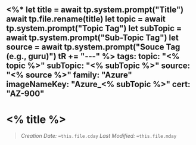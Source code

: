 <%*
let title = await tp.system.prompt("Title")
await tp.file.rename(title)
let topic = await tp.system.prompt("Topic Tag")
let subTopic = await tp.system.prompt("Sub-Topic Tag")
let source = await tp.system.prompt("Souce Tag (e.g., guru)")
tR += "---"
%>
tags:
topic: "<% topic %>"
subTopic: "<% subTopic %>"
source: "<% source %>"
family: "Azure"
imageNameKey: "Azure_<% subTopic %>"
cert: "AZ-900"
---
# <% title %>
> *Creation Date:* `=this.file.cday`
> *Last Modified:* `=this.file.mday`


